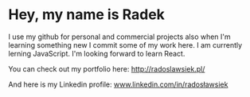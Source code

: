 # **Hey, my name is Radek**
I use my github for personal and commercial projects
also when I'm learning something new I commit some of my work here.
I am currently lerning JavaScript.
I'm looking forward to learn React.

You can check out my portfolio here: http://radoslawsiek.pl/

And here is my Linkedin profile: www.linkedin.com/in/radosławsiek
